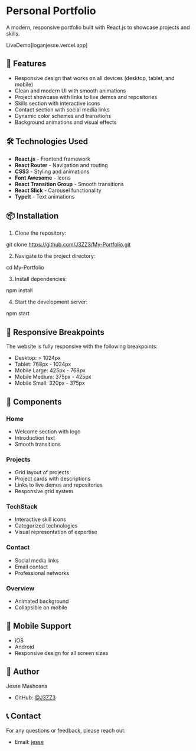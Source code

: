 # Personal Portfolio 

A modern, responsive portfolio  built with React.js to showcase projects and skills.

LiveDemo[loganjesse.vercel.app]

## 🚀 Features

- Responsive design that works on all devices (desktop, tablet, and mobile)
- Clean and modern UI with smooth animations
- Project showcase with links to live demos and repositories
- Skills section with interactive icons
- Contact section with social media links
- Dynamic color schemes and transitions
- Background animations and visual effects

## 🛠️ Technologies Used

- **React.js** - Frontend framework
- **React Router** - Navigation and routing
- **CSS3** - Styling and animations
- **Font Awesome** - Icons
- **React Transition Group** - Smooth transitions
- **React Slick** - Carousel functionality
- **TypeIt** - Text animations

## 📦 Installation

1. Clone the repository:


git clone https://github.com/J3ZZ3/My-Portfolio.git

2. Navigate to the project directory:

cd My-Portfolio

3. Install dependencies:

npm install

4. Start the development server:

npm start

## 📱 Responsive Breakpoints

The website is fully responsive with the following breakpoints:

- Desktop: > 1024px
- Tablet: 768px - 1024px
- Mobile Large: 425px - 768px
- Mobile Medium: 375px - 425px
- Mobile Small: 320px - 375px

## 🎨 Components

### Home
- Welcome section with logo
- Introduction text
- Smooth transitions

### Projects
- Grid layout of projects
- Project cards with descriptions
- Links to live demos and repositories
- Responsive grid system

### TechStack
- Interactive skill icons
- Categorized technologies
- Visual representation of expertise

### Contact
- Social media links
- Email contact
- Professional networks

### Overview
- Animated background
- Collapsible on mobile


## 📱 Mobile Support

- iOS 
- Android
- Responsive design for all screen sizes

## 👤 Author

Jesse Mashoana
- GitHub: [@J3ZZ3](https://github.com/J3ZZ3)

## 📞 Contact

For any questions or feedback, please reach out:
- Email: [jesse](jesse.mashoana@gmail.com)


